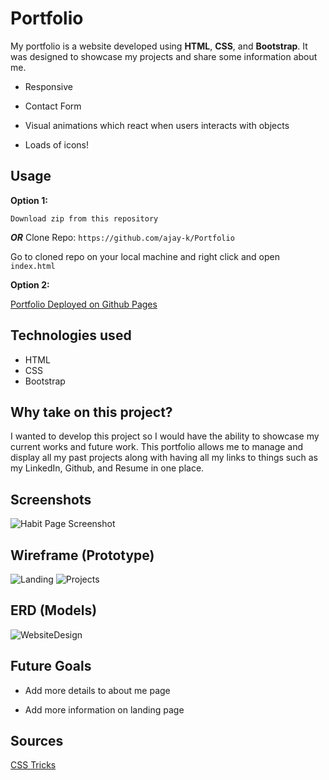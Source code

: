 # Portfolio

My portfolio is a website developed using **HTML**, **CSS**, and **Bootstrap**. It was designed to showcase my projects and share some information about me.

* Responsive

* Contact Form

* Visual animations which react when users interacts with objects

* Loads of icons!

## Usage

 __Option 1:__

```Download zip from this repository ```
 
 ___OR___   Clone Repo: ```https://github.com/ajay-k/Portfolio```

 Go to cloned repo on your local machine and right click and open  ```index.html```

 __Option 2:__
 
[Portfolio Deployed on Github Pages](https://ajay-k.github.io/Portfolio/)

## Technologies used
* HTML
* CSS
* Bootstrap

## Why take on this project?
I wanted to develop this project so I would have the ability to showcase my current works and future work. This portfolio allows me to manage and display all my past projects along with having all my links to things such as my LinkedIn, Github, and Resume in one place.


## Screenshots
![Habit Page Screenshot](https://user-images.githubusercontent.com/1754248/81543295-b56dc180-932a-11ea-90d8-cd19db9c009b.png)

## Wireframe (Prototype)
![Landing](https://user-images.githubusercontent.com/1754248/82870285-8c316180-9ee4-11ea-80a0-347c17760897.png)
![Projects](https://user-images.githubusercontent.com/1754248/82870331-9ce1d780-9ee4-11ea-8a6c-bb7a5c9d278f.png)

## ERD (Models)
![WebsiteDesign](https://user-images.githubusercontent.com/1754248/82870380-b3882e80-9ee4-11ea-8a71-1e709b497c62.png)


## Future Goals
* Add more details to about me page

* Add more information on landing page

## Sources
[CSS Tricks](https://css-tricks.com/)